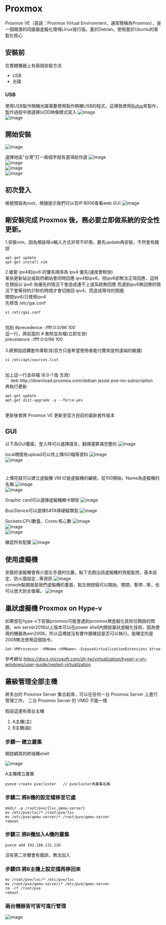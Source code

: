 # Proxmox

Proxmox VE（英語：Proxmox Virtual Environment，通常簡稱為Proxmox），是一個開源的伺服器虛擬化環境Linux發行版。基於Debian，使用基於Ubuntu的客製化核心

## 安裝前

在實體機器上有兩個安裝方法
- USB
- 光碟

### USB
使用USB製作開機光碟需要使用製作開機USB的程式，這裡我使用<a href="https://rufus.ie/">Rufus</a>來製作，製作過程中請選擇以DD映像模式寫入
![image](proxmox/usb-1.PNG)</br>
![image](proxmox/usb-2.PNG)</br>

## 開始安裝

![image](proxmox/install-1.PNG)</br>

選擇地區"台灣"打一兩個字就有選項給你選
![image](proxmox/install-2.PNG)</br>
![image](proxmox/install-3.PNG)</br>
![image](proxmox/install-4.PNG)</br>
![image](proxmox/install-5.PNG)</br>

## 初次登入

帳號預設為root，根據提示我們可以去IP:8006查看web GUI
![image](proxmox/start1.PNG)</br>

## 剛安裝完成 Proxmox 後，務必要立即做系統的安全性更新。

1.安裝vim，因為預設得vi輸入方式非常不好用，要先update再安裝，不然會有錯誤

```
apt-get update
apt-get install vim
```


2.變更 ipv4和ipv6 的優先順序為 ipv4 優先(速度會較快)<br>
某些更新站台或政府網站會同時回應 ipv4和ipv6，但ipv6卻無法正常回應，這時在預設以 ipv6 為優先的情況下會造成連不上或系統無回應.而遇到ipv6無回應的情況下會等待約21秒的時間才會切換回 ipv4，而造成等待的困擾.
<br>
關閉ipv6/只使用ipv4<br>
先修改 /etc/gai.conf<br>
```
vi /etc/gai.conf
```
<br>
找到
#precedence ::ffff:0:0/96  100<br>
這一行，將前面的 # 刪除並存檔(立即生效)<br>
precedence ::ffff:0:0/96  100<br>

<br>
3.將預設認購套件庫取消(官方只是希望使用者能付費來提供遠端的維護)<br>

```
vi /etc/apt/sources.list
```

<br>
加上這一行並存檔 (6.0-1 版 生效)<br>
```
deb http://download.proxmox.com/debian jessie pve-no-subscription

<br>
再執行更新<br>

```
apt-get update
apt-get dist-upgrade -y --force-yes
```

<br>
更新後會將 Proxmox VE 更新至官方目前的最新套件版本

## GUI

以下為GUI畫面，登入時可以選擇語言，翻譯還算滿完整的
![image](proxmox/start2.PNG)</br>

local裡面有upload可以供上傳ISO檔等資料
![image](proxmox/start3.PNG)</br>
![image](proxmox/start4.PNG)</br>

# 

上傳完就可以建立虛擬機 VM ID是虛擬機的編號，從100開始，Name為虛擬機的名稱
![image](proxmox/start5.PNG)</br>
![image](proxmox/start6.PNG)</br>

Graphic card可以選擇虛擬機顯卡類型
![image](proxmox/start7.PNG)</br>

Bus/Device可以選擇SATA等硬碟類型
![image](proxmox/start8.PNG)</br>

Sockets:CPU數量，Cores:核心數
![image](proxmox/start9.PNG)</br>
![image](proxmox/start10.PNG)</br>
![image](proxmox/start11.PNG)</br>

確認所有配置
![image](proxmox/start12.PNG)</br>

## 使用虛擬機

安裝好虛擬機會再介面左手邊的位置，點下去跑出該虛擬機的效能監控，基本設定，防火牆設定...等資訊
![image](proxmox/vm-1.PNG)</br>
console點開就是我們虛擬機的畫面，點左側按鈕可以開始、關閉、暫停...等，也可以放大到全螢幕。
![image](proxmox/vm-2.PNG)</br>

## 巢狀虛擬機 Proxmox on Hype-v

如果想在hype-v下安裝proxmox可能會遇到proxmox裡虛擬化技術位開啟的問題，win server2016以上版本可以在power shell內開啟巢狀虛擬化技術，因為使用的機器為win2008，所以這裡就沒有實作跟確認是否可以執行。能確定的是2008無法使用這個指令。
```
Set-VMProcessor -VMName <VMName> -ExposeVirtualizationExtensions $true
```
參考網址:https://docs.microsoft.com/zh-tw/virtualization/hyper-v-on-windows/user-guide/nested-virtualization

## 叢級管理全部主機

將多台的 Proxmox Server 集合起來，可以在任何一台 Proxmox Server 上進行管理工作。
二台 Proxmox Server 的 VMID 不能一樣

假設這邊有兩台主機
1. A主機(主)
2. B主機(副)

### 步驟一 建立叢集

開啟網頁的終端機shell

![image](https://github.com/leoa12412a/Proxmox/blob/master/proxmox/shell.PNG)</br>

A主機建立叢集
```
pvecm create pvecluster   // pvecluster為叢集名稱
```

### 步驟二 將B機的設定檔移至它處 

```
mkdir -p /root/pve/{lxc,qemu-server} 
mv /etc/pve/lxc/* /root/pve/lxc 
mv /etc/pve/qemu-server/* /root/pve/qemu-server 
reboot 
```

### 步驟三 將B機加入A機的叢集

```
pvecm add 192.168.131.226 
```

沒有第二步驟會有錯誤，無法加入

### 步驟四 將B主機上設定擋再移回來

```
mv /root/pve/lxc/* /etc/pve/lxc 
mv /root/pve/qemu-server/* /etc/pve/qemu-server 
rm -rf /root/pve 
reboot 
```

### 兩台機器皆可皆可進行管理

![image](https://github.com/leoa12412a/Proxmox/blob/master/proxmox/vm.PNG)</br>

